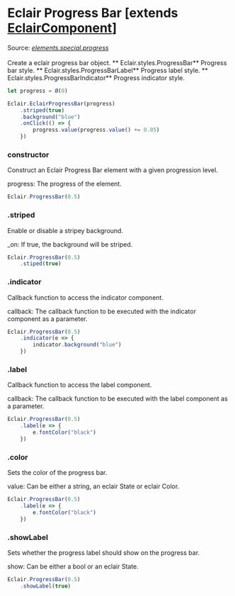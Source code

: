 # Eclair Progress Bar [extends [EclairComponent](https://github.com/SamGarlick/Eclair/tree/main/docs/elements/component.md)]
Source: [_elements.special.progress_](https://github.com/SamGarlick/Eclair/tree/main/src/elements/special/progress.js)<br/><br/>
Create a eclair progress bar object.
**
Eclair.styles.ProgressBar**  Progress bar style.
**
Eclair.styles.ProgressBarLabel**  Progress label style.
**
Eclair.styles.ProgressBarIndicator**  Progress indicator style.
```javascript
let progress = Ø(0)

Eclair.EclairProgressBar(progress)
    .striped(true)
    .background("blue")
    .onClick(() => {
        progress.value(progress.value() += 0.05)
    })
```
### constructor
Construct an Eclair Progress Bar element with a given progression level.

progress: The progress of the element. 
```javascript
Eclair.ProgressBar(0.5)
```
### .striped
Enable or disable a stripey background.

_on:  If true, the background will be striped. 
```javascript
Eclair.ProgressBar(0.5)
    .stiped(true)
```
### .indicator
Callback function to access the indicator component.

callback: The callback function to be executed with the indicator component as a parameter.
```javascript
Eclair.ProgressBar(0.5)
    .indicator(e => {
        indicator.background("blue")
    })
```
### .label
Callback function to access the label component.

callback: The callback function to be executed with the label component as a parameter.
```javascript
Eclair.ProgressBar(0.5)
    .label(e => {
        e.fontColor("black")
    })
```
### .color
Sets the color of the progress bar.  

value: Can be either a string, an eclair State or eclair Color. 
```javascript
Eclair.ProgressBar(0.5)
    .label(e => {
        e.fontColor("black")
    })
```
### .showLabel
Sets whether the progress label should show on the progress bar.   

show: Can be either a bool or an eclair State.
```javascript
Eclair.ProgressBar(0.5)
    .showLabel(true)
```